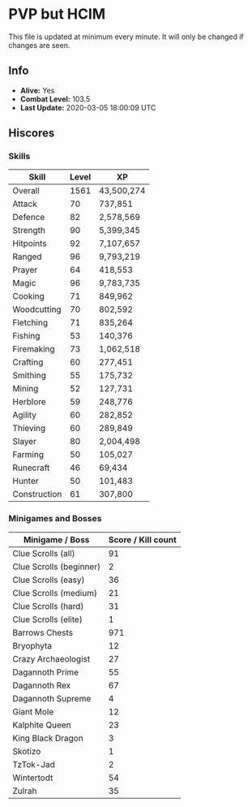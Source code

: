 # PVP but HCIM

This file is updated at minimum every minute. It will only be changed if changes are seen.

## Info

 - **Alive:** Yes
 - **Combat Level:** 103.5
 - **Last Update:** 2020-03-05 18:00:09 UTC

## Hiscores

### Skills

| Skill | Level | XP |
|--|--|--|
| Overall | 1561 | 43,500,274 |
| Attack | 70 | 737,851 |
| Defence | 82 | 2,578,569 |
| Strength | 90 | 5,399,345 |
| Hitpoints | 92 | 7,107,657 |
| Ranged | 96 | 9,793,219 |
| Prayer | 64 | 418,553 |
| Magic | 96 | 9,783,735 |
| Cooking | 71 | 849,962 |
| Woodcutting | 70 | 802,592 |
| Fletching | 71 | 835,264 |
| Fishing | 53 | 140,376 |
| Firemaking | 73 | 1,062,518 |
| Crafting | 60 | 277,451 |
| Smithing | 55 | 175,732 |
| Mining | 52 | 127,731 |
| Herblore | 59 | 248,776 |
| Agility | 60 | 282,852 |
| Thieving | 60 | 289,849 |
| Slayer | 80 | 2,004,498 |
| Farming | 50 | 105,027 |
| Runecraft | 46 | 69,434 |
| Hunter | 50 | 101,483 |
| Construction | 61 | 307,800 |

### Minigames and Bosses

| Minigame / Boss | Score / Kill count |
|--|--|
| Clue Scrolls (all) | 91 |
| Clue Scrolls (beginner) | 2 |
| Clue Scrolls (easy) | 36 |
| Clue Scrolls (medium) | 21 |
| Clue Scrolls (hard) | 31 |
| Clue Scrolls (elite) | 1 |
| Barrows Chests | 971 |
| Bryophyta | 12 |
| Crazy Archaeologist | 27 |
| Dagannoth Prime | 55 |
| Dagannoth Rex | 67 |
| Dagannoth Supreme | 4 |
| Giant Mole | 12 |
| Kalphite Queen | 23 |
| King Black Dragon | 3 |
| Skotizo | 1 |
| TzTok-Jad | 2 |
| Wintertodt | 54 |
| Zulrah | 35 |

